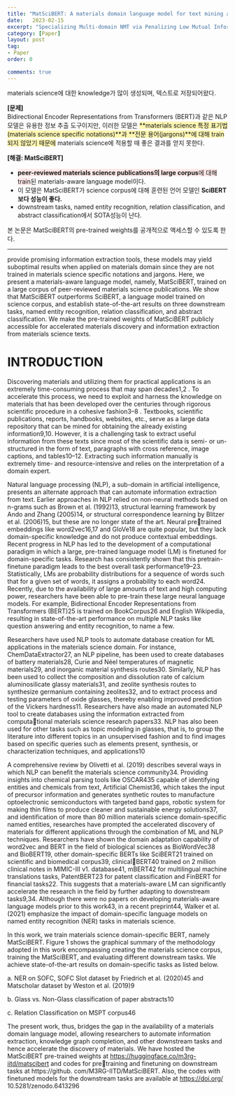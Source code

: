 ```yaml
---
title: "MatSciBERT: A materials domain language model for text mining and information extraction 정리"
date:   2023-02-15
excerpt: "Specializing Multi-domain NMT via Penalizing Low Mutual Information paper review"
category: [Paper]
layout: post
tag:
- Paper
order: 0

comments: true
---
```




materials science에 대한 knowledge가 많이 생성되며, 텍스트로 저장되어왔다.    

<span style="background-color:#F5F5F5">**[문제]**</span>         
Bidirectional Encoder Representations from Transformers (BERT)과 같은 NLP 모델은 유용한 정보 추출 도구이지만, 이러한 모델은 <span style="background-color:#fff5b1">**materials science 특정 표기법(materials science specific notations)**과 **전문 용어(jargons)**에 대해 train되지 않았기 때문에</span> materials science에 적용할 때 좋은 결과를 얻지 못한다.         

<span style="background-color:#F5F5F5">**[해결: MatSciBERT]**</span>     
* <span style="background-color:#FFE6E6">**peer-reviewed materials science publications의 large corpus**에 대해 train</span>된 materials-aware language model이다.        
* 이 모델은 MatSciBERT가  science corpus에 대해 훈련된 언어 모델인 **SciBERT보다 성능이 좋다.**    
* downstream tasks, named entity recognition, relation classification, and abstract classification에서 SOTA성능이 난다.   


본 논문은 MatSciBERT의 pre-trained weights를 공개적으로 액세스할 수 있도록 한다.      

----

provide promising information extraction tools, these models may yield suboptimal results when applied on
materials domain since they are not trained in materials science specific notations and jargons. Here, we present a materials-aware
language model, namely, MatSciBERT, trained on a large corpus of peer-reviewed materials science publications. We show that
MatSciBERT outperforms SciBERT, a language model trained on science corpus, and establish state-of-the-art results on three
downstream tasks, named entity recognition, relation classification, and abstract classification. We make the pre-trained weights of
MatSciBERT publicly accessible for accelerated materials discovery and information extraction from materials science texts.



# INTRODUCTION
Discovering materials and utilizing them for practical applications
is an extremely time-consuming process that may span decades1,2
.
To accelerate this process, we need to exploit and harness the
knowledge on materials that has been developed over the
centuries through rigorous scientific procedure in a cohesive
fashion3–8
. Textbooks, scientific publications, reports, handbooks,
websites, etc., serve as a large data repository that can be mined
for obtaining the already existing information9,10. However, it is a
challenging task to extract useful information from these texts
since most of the scientific data is semi- or un-structured in the
form of text, paragraphs with cross reference, image captions, and
tables10–12. Extracting such information manually is extremely
time- and resource-intensive and relies on the interpretation of a
domain expert.



Natural language processing (NLP), a sub-domain in artificial
intelligence, presents an alternate approach that can automate
information extraction from text. Earlier approaches in NLP relied
on non-neural methods based on n-grams such as Brown et al.
(1992)13, structural learning framework by Ando and Zhang
(2005)14, or structural correspondence learning by Blitzer et al.
(2006)15, but these are no longer state of the art. Neural pretrained embeddings like word2vec16,17 and GloVe18 are quite
popular, but they lack domain-specific knowledge and do not
produce contextual embeddings. Recent progress in NLP has led
to the development of a computational paradigm in which a large,
pre-trained language model (LM) is finetuned for domain-specific
tasks. Research has consistently shown that this pretrain-finetune
paradigm leads to the best overall task performance19–23.
Statistically, LMs are probability distributions for a sequence of
words such that for a given set of words, it assigns a probability to
each word24. Recently, due to the availability of large amounts of
text and high computing power, researchers have been able to
pre-train these large neural language models. For example,
Bidirectional Encoder Representations from Transformers (BERT)25
is trained on BookCorpus26 and English Wikipedia, resulting in
state-of-the-art performance on multiple NLP tasks like question
answering and entity recognition, to name a few.


Researchers have used NLP tools to automate database creation
for ML applications in the materials science domain. For instance,
ChemDataExtractor27, an NLP pipeline, has been used to create
databases of battery materials28, Curie and Néel temperatures of
magnetic materials29, and inorganic material synthesis routes30.
Similarly, NLP has been used to collect the composition and
dissolution rate of calcium aluminosilicate glassy materials31, and
zeolite synthesis routes to synthesize germanium containing
zeolites32, and to extract process and testing parameters of oxide
glasses, thereby enabling improved prediction of the Vickers
hardness11. Researchers have also made an automated NLP tool to
create databases using the information extracted from computational materials science research papers33. NLP has also been used
for other tasks such as topic modeling in glasses, that is, to group
the literature into different topics in an unsupervised fashion and
to find images based on specific queries such as elements present,
synthesis, or characterization techniques, and applications10


A comprehensive review by Olivetti et al. (2019) describes
several ways in which NLP can benefit the materials science
community34. Providing insights into chemical parsing tools like
OSCAR435 capable of identifying entities and chemicals from text,
Artificial Chemist36, which takes the input of precursor information
and generates synthetic routes to manufacture optoelectronic
semiconductors with targeted band gaps, robotic system for
making thin films to produce cleaner and sustainable energy
solutions37, and identification of more than 80 million materials
science domain-specific named entities, researches have
prompted the accelerated discovery of materials for different
applications through the combination of ML and NLP techniques.
Researchers have shown the domain adaptation capability of
word2vec and BERT in the field of biological sciences as
BioWordVec38 and BioBERT19, other domain-specific BERTs like
SciBERT21 trained on scientific and biomedical corpus39, clinicalBERT40 trained on 2 million clinical notes in MIMIC-III v1.
database41, mBERT42 for multilingual machine translations tasks,
PatentBERT23 for patent classification and FinBERT for financial
tasks22. This suggests that a materials-aware LM can significantly
accelerate the research in the field by further adapting to
downstream tasks9,34. Although there were no papers on
developing materials-aware language models prior to this work43,
in a recent preprint44, Walker et al. (2021) emphasize the impact of
domain-specific language models on named entity recognition
(NER) tasks in materials science.



In this work, we train materials science domain-specific BERT,
namely MatSciBERT. Figure 1 shows the graphical summary of the
methodology adopted in this work encompassing creating the
materials science corpus, training the MatSciBERT, and evaluating
different downstream tasks. We achieve state-of-the-art results on
domain-specific tasks as listed below.

a. NER on SOFC, SOFC Slot dataset by Friedrich et al. (2020)45
and Matscholar dataset by Weston et al. (2019)9

b. Glass vs. Non-Glass classification of paper abstracts10

c. Relation Classification on MSPT corpus46


The present work, thus, bridges the gap in the availability of a
materials domain language model, allowing researchers to
automate information extraction, knowledge graph completion,
and other downstream tasks and hence accelerate the discovery
of materials. We have hosted the MatSciBERT pre-trained weights
at https://huggingface.co/m3rg-iitd/matscibert and codes for pretraining and finetuning on downstream tasks at https://github.
com/M3RG-IITD/MatSciBERT. Also, the codes with finetuned
models for the downstream tasks are available at https://doi.org/
10.5281/zenodo.6413296




